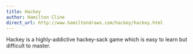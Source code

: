 ```yaml
---
title: Hackey
author: Hamilton Cline
direct_url: http://www.hamiltondraws.com/hackey/hackey.html
---
```


Hackey is a highly-addictive hackey-sack game which is easy to learn but difficult to master.
